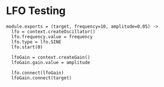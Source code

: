 LFO Testing
===========

    module.exports = (target, frequency=10, amplitude=0.05) ->
      lfo = context.createOscillator()
      lfo.frequency.value = frequency
      lfo.type = lfo.SINE
      lfo.start(0)
  
      lfoGain = context.createGain()
      lfoGain.gain.value = amplitude

      lfo.connect(lfoGain)
      lfoGain.connect(target)
